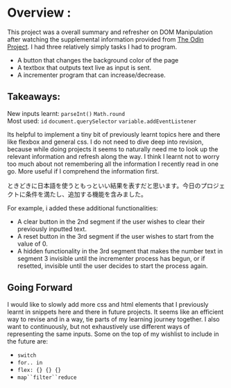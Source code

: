 # Overview :
This project was a overall summary and refresher on DOM Manipulation after watching the supplemental information provided from [The Odin Project](https://www.theodinproject.com/lessons/foundations-dom-manipulation-and-events). I had three relatively simply tasks I had to program.
* A button that changes the background color of the page
* A textbox that outputs text live as input is sent.
* A incrementer program that can increase/decrease.


## Takeaways:
New inputs learnt: `parseInt()` `Math.round`  
Most used: `id` `document.querySelector` `variable.addEventListener`

Its helpful to implement a tiny bit of previously learnt topics here and there like flexbox and general css. I do not need to dive deep into revision, because while doing projects it seems to naturally need me to look up the relevant information and refresh along the way. I think I learnt not to worry too much about not remembering all the information I recently read in one go. More useful if I comprehend the information first.

ときどきに日本語を使うともっといい結果を表すだと思います。今日のプロジェクトに条件を満たし、追加する機能を含みました。

For example, i added these additional functionalities:
* A clear button in the 2nd segment if the user wishes to clear their previously inputted text.
* A reset button in the 3rd segment if the user wishes to start from the value of 0.
* A hidden functionality in the 3rd segment that makes the number text in segment 3 invisible until the incrementer process has begun, or if resetted, invisible until the user decides to start the process again.

## Going Forward

I would like to slowly add more css and html elements that I previously learnt in snippets here and there in future projects. It seems like an efficient way to revise and in a way, tie parts of my learning journey together. 
I also want to continuously, but not exhaustively use different ways of representing the same inputs. Some on the top of my wishlist to include in the future are:
* `switch`
* `for.. in` 
* `flex: {} {} {}`
* `map``filter``reduce`
